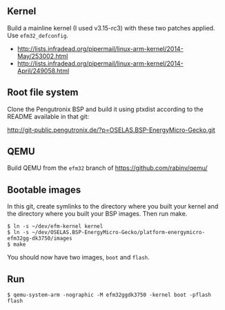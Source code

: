 Kernel
------

Build a mainline kernel (I used v3.15-rc3) with these two patches applied.
Use `efm32_defconfig`.

- http://lists.infradead.org/pipermail/linux-arm-kernel/2014-May/253002.html
- http://lists.infradead.org/pipermail/linux-arm-kernel/2014-April/249058.html

Root file system
----------------

Clone the Pengutronix BSP and build it using ptxdist according
to the README available in that git:

http://git-public.pengutronix.de/?p=OSELAS.BSP-EnergyMicro-Gecko.git

QEMU
----

Build QEMU from the `efm32` branch of https://github.com/rabinv/qemu/

Bootable images
---------------

In this git, create symlinks to the directory where you built your
kernel and the directory where you built your BSP images.  Then run
make.

    $ ln -s ~/dev/efm-kernel kernel
    $ ln -s ~/dev/OSELAS.BSP-EnergyMicro-Gecko/platform-energymicro-efm32gg-dk3750/images
    $ make

You should now have two images, `boot` and `flash`.

Run
---

    $ qemu-system-arm -nographic -M efm32ggdk3750 -kernel boot -pflash flash
